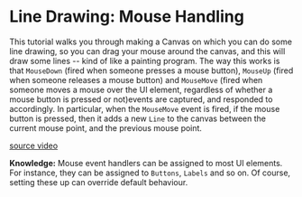 
# Line Drawing: Mouse Handling

This tutorial walks you through making a Canvas on which you can do some line drawing, so you can drag your mouse around the canvas, and this will draw some lines -- kind of like a painting program. The way this works is that `MouseDown` (fired when someone presses a mouse button), `MouseUp` (fired when someone releases a mouse button) and `MouseMove` (fired when someone moves a mouse over the UI element, regardless of whether a mouse button is pressed or not)events are captured, and responded to accordingly. In particular, when the `MouseMove` event is fired, if the mouse button is pressed, then it adds a new `Line` to the canvas between the current mouse point, and the previous mouse point.

[](https://www.youtube.com/watch?v=VNPmXhII754)

[source video](https://www.youtube.com/watch?v=VNPmXhII754)

**Knowledge:** Mouse event handlers can be assigned to most UI elements. For instance, they can be assigned to `Buttons`, `Labels` and so on. Of course, setting these up can override default behaviour.
